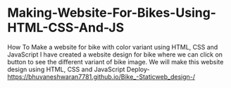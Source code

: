 # Making-Website-For-Bikes-Using-HTML-CSS-And-JS
How To Make a website for bike with color variant using HTML, CSS and JavaScript
I have created a website design for bike where we can click on button to see the different variant of bike image. We will make this website design using HTML, 
CSS and JavaScript
Deploy-https://bhuvaneshwaran7781.github.io/Bike_-Staticweb_design-/
